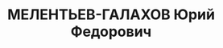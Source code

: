 ---
title: МЕЛЕНТЬЕВ-ГАЛАХОВ Юрий Федорович
description: "Род. в 1913 г., Томск, русский, образование высшее, б/п, ТИИ, ассистент.\
  \ Проживал: Томск. \n  Арестован 27 августа 1937 г. \n  Приговорен: 9 марта 1939\
  \ г., обв.: ст.58-02, КРА. \n  Приговор: 5 лет ИТЛ, 3 года поражения в правах Реабилитирован\
  \ 8 января 1960 г."
---